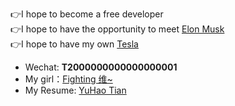 👉I hope to become a free developer  
👉I hope to have the opportunity to meet [Elon Musk](https://twitter.com/elonmusk)  
👉I hope to have my own [Tesla](https://www.tesla.com)  

- Wechat: **T2000000000000000001**
- My girl：[Fighting 维~](https://github.com/Fightingweiwei)
- My Resume: [YuHao Tian](https://drive.google.com/file/d/1FgvyGWyTvBA_YVb4UgnOiEFbwNSL6lXM/view?usp=sharing)
